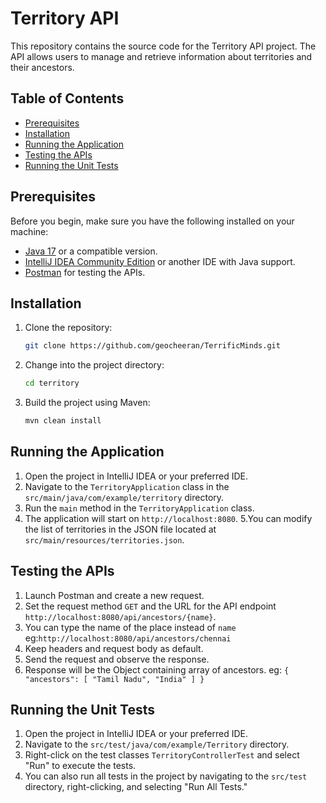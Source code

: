 # Territory API

This repository contains the source code for the Territory API project. The API allows users to manage and retrieve information about territories and their ancestors.

## Table of Contents

- [Prerequisites](#prerequisites)
- [Installation](#installation)
- [Running the Application](#running-the-application)
- [Testing the APIs](#testing-the-apis)
- [Running the Unit Tests](#running-the-unit-tests)

## Prerequisites

Before you begin, make sure you have the following installed on your machine:

- [Java 17](https://www.oracle.com/java/technologies/javase/jdk17-archive-downloads.html) or a compatible version.
- [IntelliJ IDEA Community Edition](https://www.jetbrains.com/idea/) or another IDE with Java support.
- [Postman](https://www.postman.com/) for testing the APIs.

## Installation

1. Clone the repository:

    ```bash
    git clone https://github.com/geocheeran/TerrificMinds.git
    ```

2. Change into the project directory:

    ```bash
    cd territory
    ```

3. Build the project using Maven:

    ```bash
    mvn clean install
    ```

## Running the Application

1. Open the project in IntelliJ IDEA or your preferred IDE.
2. Navigate to the `TerritoryApplication` class in the `src/main/java/com/example/territory` directory.
3. Run the `main` method in the `TerritoryApplication` class.
4. The application will start on `http://localhost:8080`.
5.You can modify the list of territories in the JSON file located at `src/main/resources/territories.json`.

## Testing the APIs

1. Launch Postman and create a new request.
2. Set the request method `GET` and the URL for the API endpoint `http://localhost:8080/api/ancestors/{name}`.
3. You can type the name of the place instead of `name` eg:`http://localhost:8080/api/ancestors/chennai`
4. Keep headers and request body as default.
5. Send the request and observe the response.
6. Response will be the Object containing array of ancestors. eg:
   `{
    "ancestors": [
        "Tamil Nadu",
        "India"
    ]
}`

## Running the Unit Tests

1. Open the project in IntelliJ IDEA or your preferred IDE.
2. Navigate to the `src/test/java/com/example/Territory` directory.
3. Right-click on the test classes `TerritoryControllerTest` and select "Run" to execute the tests.
4. You can also run all tests in the project by navigating to the `src/test` directory, right-clicking, and selecting "Run All Tests."


